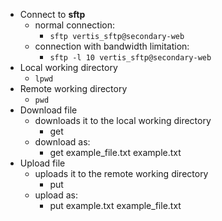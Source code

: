- Connect to **sftp**
	- normal connection:
		- `sftp vertis_sftp@secondary-web`
	- connection with bandwidth limitation:
		- `sftp -l 10 vertis_sftp@secondary-web`
- Local working directory
	- `lpwd`
- Remote working directory
	- `pwd`
- Download file
	- downloads it to the local working directory
		- get <path>
	- download as:
		- get example_file.txt example.txt
- Upload file
	- uploads it to the remote working directory
		- put <path>
	- upload as:
		- put example.txt example_file.txt